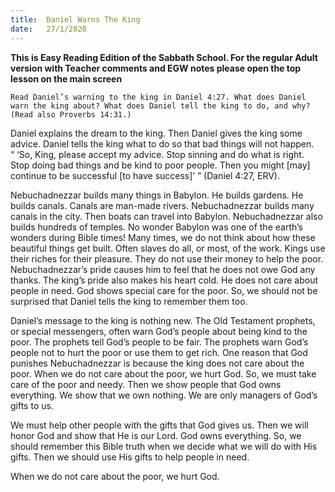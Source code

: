 ```yaml
---
title:  Daniel Warns The King
date:   27/1/2020
---
```


**This is Easy Reading Edition of the Sabbath School. For the regular Adult version with Teacher comments and EGW notes please open the top lesson on the main screen** 

`Read Daniel’s warning to the king in Daniel 4:27. What does Daniel warn the king about? What does Daniel tell the king to do, and why? (Read also Proverbs 14:31.)`

Daniel explains the dream to the king. Then Daniel gives the king some advice. Daniel tells the king what to do so that bad things will not happen. “ ‘So, King, please accept my advice. Stop sinning and do what is right. Stop doing bad things and be kind to poor people. Then you might [may] continue to be successful [to have success]’ ” (Daniel 4:27, ERV).

Nebuchadnezzar builds many things in Babylon. He builds gardens. He builds canals. Canals are man-made rivers. Nebuchadnezzar builds many canals in the city. Then boats can travel into Babylon. Nebuchadnezzar also builds hundreds of temples. No wonder Babylon was one of the earth’s wonders during Bible times! Many times, we do not think about how these beautiful things get built. Often slaves do all, or most, of the work. Kings use their riches for their pleasure. They do not use their money to help the poor. Nebuchadnezzar’s pride causes him to feel that he does not owe God any thanks. The king’s pride also makes his heart cold. He does not care about people in need. God shows special care for the poor. So, we should not be surprised that Daniel tells the king to remember them too.

Daniel’s message to the king is nothing new. The Old Testament prophets, or special messengers, often warn God’s people about being kind to the poor. The prophets tell God’s people to be fair. The prophets warn God’s people not to hurt the poor or use them to get rich. One reason that God punishes Nebuchadnezzar is because the king does not care about the poor. When we do not care about the poor, we hurt God. So, we must take care of the poor and needy. Then we show people that God owns everything. We show that we own nothing. We are only managers of God’s gifts to us.

We must help other people with the gifts that God gives us. Then we will honor God and show that He is our Lord. God owns everything. So, we should remember this Bible truth when we decide what we will do with His gifts. Then we should use His gifts to help people in need.

When we do not care about the poor, we hurt God.
